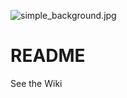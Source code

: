 ![simple_background.jpg](https://bitbucket.org/repo/Rp975y/images/1683798179-simple_background.jpg)
# README #
See the Wiki